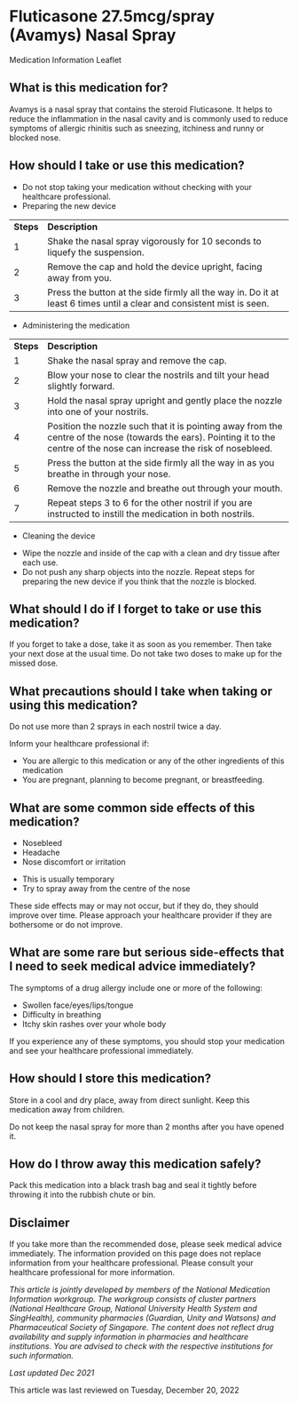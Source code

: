 # Fluticasone 27.5mcg/spray (Avamys) Nasal Spray

Medication Information Leaflet

What is this medication for?
----------------------------

Avamys is a nasal spray that contains the steroid Fluticasone. It helps to reduce the inflammation in the nasal cavity and is commonly used to reduce symptoms of allergic rhinitis such as sneezing, itchiness and runny or blocked nose.

How should I take or use this medication?
-----------------------------------------

* Do not stop taking your medication without checking with your healthcare professional.
* Preparing the new device

|  |  |
| --- | --- |
| **​Steps** | ​**Description** |
| ​1 | ​Shake the nasal spray vigorously for 10 seconds to liquefy the suspension. |
| ​2 | ​Remove the cap and hold the device upright, facing away from you. |
| ​3 | ​Press the button at the side firmly all the way in. Do it at least 6 times until a clear and consistent mist is seen. |

* Administering the medication

|  |  |
| --- | --- |
| **​Steps** | **​Description** |
| ​1 | ​Shake the nasal spray and remove the cap. |
| ​2 | ​Blow your nose to clear the nostrils and tilt your head slightly forward. |
| ​3 | ​Hold the nasal spray upright and gently place the nozzle into one of your nostrils. |
| ​4 | ​Position the nozzle such that it is pointing away from the centre of the nose (towards the ears). Pointing it to the centre of the nose can increase the risk of nosebleed. |
| ​5 | ​Press the button at the side firmly all the way in as you breathe in through your nose. |
| ​6 | ​Remove the nozzle and breathe out through your mouth. |
| ​7 | ​Repeat steps 3 to 6 for the other nostril if you are instructed to instill the medication in both nostrils. |

* Cleaning the device

+ Wipe the nozzle and inside of the cap with a clean and dry tissue after each use.
+ Do not push any sharp objects into the nozzle. Repeat steps for preparing the new device if you think that the nozzle is blocked.

What should I do if I forget to take or use this medication?
------------------------------------------------------------

If you forget to take a dose, take it as soon as you remember. Then take your next dose at the usual time. Do not take two doses to make up for the missed dose.

What precautions should I take when taking or using this medication?
--------------------------------------------------------------------

Do not use more than 2 sprays in each nostril twice a day.

Inform your healthcare professional if:

* You are allergic to this medication or any of the other ingredients of this medication
* You are pregnant, planning to become pregnant, or breastfeeding.

What are some common side effects of this medication?
-----------------------------------------------------

* Nosebleed
* Headache
* Nose discomfort or irritation

+ This is usually temporary
+ Try to spray away from the centre of the nose

These side effects may or may not occur, but if they do, they should improve over time. Please approach your healthcare provider if they are bothersome or do not improve.

What are some rare but serious side-effects that I need to seek medical advice immediately?
-------------------------------------------------------------------------------------------

The symptoms of a drug allergy include one or more of the following:

* Swollen face/eyes/lips/tongue
* Difficulty in breathing
* Itchy skin rashes over your whole body

If you experience any of these symptoms, you should stop your medication and see your healthcare professional immediately.

How should I store this medication?
-----------------------------------

Store in a cool and dry place, away from direct sunlight. Keep this medication away from children.

Do not keep the nasal spray for more than 2 months after you have opened it.

How do I throw away this medication safely?
-------------------------------------------

Pack this medication into a black trash bag and seal it tightly before throwing it into the rubbish chute or bin.

Disclaimer
----------

If you take more than the recommended dose, please seek medical advice immediately. The information provided on this page does not replace information from your healthcare professional. Please consult your healthcare professional for more information.

*This article is jointly developed by members of the National Medication Information workgroup. The workgroup consists of cluster partners (National Healthcare Group, National University Health System and SingHealth), community pharmacies (Guardian, Unity and Watsons) and Pharmaceutical Society of Singapore. The content does not reflect drug availability and supply information in pharmacies and healthcare institutions. You are advised to check with the respective institutions for such information.*

*Last updated Dec 2021*

This article was last reviewed on
Tuesday, December 20, 2022